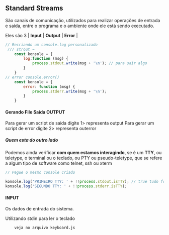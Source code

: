 ## Standard Streams 

São canais de comunicação, utilizados para realizar operações de 
entrada e saída, entre o programa e o ambiente
onde ele está sendo executado.


Eles são 3 | **Input** | **Output** | **Error** |


```javascript
// Recriando um console.log personalizado
 /// strout = 
    const konsole = {
        log:function (msg) {
            process.stdout.write(msg + '\n'); // para sair algo
        }
    }
// error console.error()
    const konsole = {
        error: function (msg) {
            process.stderr.write(msg + '\n');
        }
    }

```

#### Gerando File Saida OUTPUT

Para gerar um script de saida digite 1> representa output
Para gerar um script de error digite 2> representa outerror


##### Quem esta do outro lado

Podemos ainda verificar **com quem estamos interagindo**,
se é um **TTY**, ou teletype, o terminal ou o teclado, ou PTY
ou pseudo-teletype, que se refere a algum tipo de software como 
telnet, ssh ou xterm

```javascript
// Pegue o mesmo console criado 

konsole.log('PRIMEIRO TTY: ' + !!process.stdout.isTTY); // true tudo foi para o console
konsole.log('SEGUNDO TTY: ' + !!process.stderr.isTTY);

```


#### INPUT

Os dados de entrada do sistema.

Utilizando stdin para ler o teclado

        veja no arquivo keyboard.js